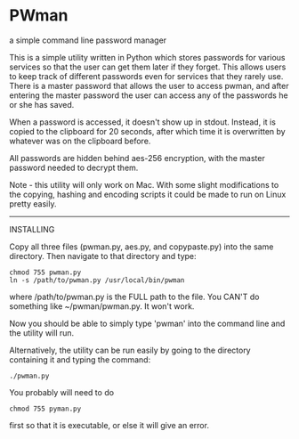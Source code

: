 PWman
=====

a simple command line password manager

This is a simple utility written in Python which stores passwords for various services so that the user can get them later if they forget.  This allows users to keep track of different passwords even for services that they rarely use. There is a master password that allows the user to access pwman, and after entering the master password the user can access any of the passwords he or she has saved.

When a password is accessed, it doesn't show up in stdout. Instead, it is copied to the clipboard for 20 seconds, after which time it is overwritten by whatever was on the clipboard before.

All passwords are hidden behind aes-256 encryption, with the master password needed to decrypt them.

Note - this utility will only work on Mac. With some slight modifications to the copying, hashing and encoding scripts it could be made to run on Linux pretty easily.

----

INSTALLING

Copy all three files (pwman.py, aes.py, and copypaste.py) into the same directory. Then navigate to that directory and type:

~~~~
chmod 755 pwman.py
ln -s /path/to/pwman.py /usr/local/bin/pwman
~~~~

where /path/to/pwman.py is the FULL path to the file. You CAN'T do something like ~/pwman/pwman.py. It won't work.

Now you should be able to simply type 'pwman' into the command line and the utility will run.

Alternatively, the utility can be run easily by going to the directory containing it and typing the command:

~~~~
./pwman.py
~~~~

You probably will need to do 

~~~~
chmod 755 pyman.py
~~~~

first so that it is executable, or else it will give an error.
